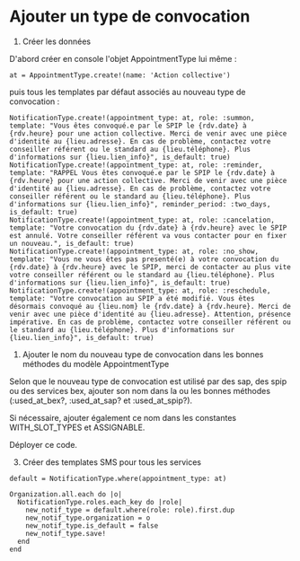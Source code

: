 # Ajouter un type de convocation

1. Créer les données

D'abord créer en console l'objet AppointmentType lui même :

```
at = AppointmentType.create!(name: 'Action collective')
```

puis tous les templates par défaut associés au nouveau type de convocation :

```
NotificationType.create!(appointment_type: at, role: :summon, template: "Vous êtes convoqué.e par le SPIP le {rdv.date} à {rdv.heure} pour une action collective. Merci de venir avec une pièce d'identité au {lieu.adresse}. En cas de problème, contactez votre conseiller référent ou le standard au {lieu.téléphone}. Plus d'informations sur {lieu.lien_info}", is_default: true)
NotificationType.create!(appointment_type: at, role: :reminder, template: "RAPPEL Vous êtes convoqué.e par le SPIP le {rdv.date} à {rdv.heure} pour une action collective. Merci de venir avec une pièce d'identité au {lieu.adresse}. En cas de problème, contactez votre conseiller référent ou le standard au {lieu.téléphone}. Plus d'informations sur {lieu.lien_info}", reminder_period: :two_days, is_default: true)
NotificationType.create!(appointment_type: at, role: :cancelation, template: "Votre convocation du {rdv.date} à {rdv.heure} avec le SPIP est annulé. Votre conseiller référent va vous contacter pour en fixer un nouveau.", is_default: true)
NotificationType.create!(appointment_type: at, role: :no_show, template: "Vous ne vous êtes pas presenté(e) à votre convocation du {rdv.date} à {rdv.heure} avec le SPIP, merci de contacter au plus vite votre conseiller référent ou le standard au {lieu.téléphone}. Plus d'informations sur {lieu.lien_info}", is_default: true)
NotificationType.create!(appointment_type: at, role: :reschedule, template: "Votre convocation au SPIP a été modifié. Vous êtes désormais convoqué au {lieu.nom} le {rdv.date} à {rdv.heure}. Merci de venir avec une pièce d'identité au {lieu.adresse}. Attention, présence impérative. En cas de problème, contactez votre conseiller référent ou le standard au {lieu.téléphone}. Plus d'informations sur {lieu.lien_info}", is_default: true)
```

1. Ajouter le nom du nouveau type de convocation dans les bonnes méthodes du modèle AppointmentType

Selon que le nouveau type de convocation est utilisé par des sap, des spip ou des services bex, ajouter son nom dans la ou les bonnes méthodes (:used_at_bex?, :used_at_sap? et :used_at_spip?).

Si nécessaire, ajouter également ce nom dans les constantes WITH_SLOT_TYPES et ASSIGNABLE.

Déployer ce code.

3. Créer des templates SMS pour tous les services

```
default = NotificationType.where(appointment_type: at)

Organization.all.each do |o|
  NotificationType.roles.each_key do |role|
    new_notif_type = default.where(role: role).first.dup
    new_notif_type.organization = o
    new_notif_type.is_default = false
    new_notif_type.save!
  end
end
```
